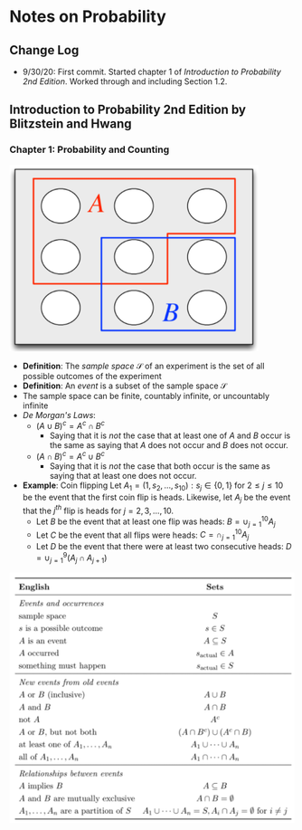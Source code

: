 # Notes on Probability

## Change Log

* 9/30/20: First commit. Started chapter 1 of *Introduction to Probability 2nd Edition*. Worked through and including Section 1.2.

## Introduction to Probability 2nd Edition by Blitzstein and Hwang

### Chapter 1: Probability and Counting

![PebbleWorld](./figures/probability/pebble_world.png)

* **Definition**: The *sample space* $\mathcal{S}$ of an experiment is the set of all possible outcomes of the experiment
* **Definition**: An *event* is a subset of the sample space $\mathcal{S}$
* The sample space can be finite, countably infinite, or uncountably infinite
* *De Morgan's Laws*:
  * $(A \cup B)^{c} = A^{c} \cap B^{c}$
    * Saying that it is *not* the case that at least one of $A$ and $B$ occur is the same as saying that $A$ does not occur and $B$ does not occur.
  * $(A \cap B)^{c} = A^{c} \cup B^{c}$
    * Saying that it is *not* the case that both occur is the same as saying that at least one does not occur.
* **Example**: Coin flipping Let $A_{1} = {(1,s_{2}, \ldots, s_{10}):s_{j} \in \{0,1\} \text{ for } 2 \leq j \leq 10}$ be the event that the first coin flip is heads. Likewise, let $A_{j}$ be the event that the $j^{th}$ flip is heads for $j = 2,3,\ldots,10$.
  * Let $B$ be the event that at least one flip was heads: $B = \cup_{j=1}^{10} A_{j}$ 
  * Let $C$ be the event that all flips were heads: $C = \cap_{j=1}^{10}A_{j}$
  * Let $D$ be the event that there were at least two consecutive heads: $D = \cup_{j=1}^{9} (A_{j} \cap A_{j+1})$

![SetTerminology](./figures/probability/set_terminology.png)

